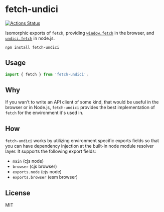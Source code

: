# fetch-undici
[![Actions Status](https://github.com/bcomnes/fetch-undici/workflows/tests/badge.svg)](https://github.com/bcomnes/fetch-undici/actions)

Isomorphic exports of `fetch`, providing [`window.fetch`][br] in the browser, and [`undici.fetch`][ud] in node.js.

```
npm install fetch-undici
```

## Usage


``` js
import { fetch } from 'fetch-undici';
```

## Why

If you wan't to write an API client of some kind, that would be useful in the browser or in Node.js, `fetch-undici` provides the best implementation of `fetch` for the environment it's used in.

## How

`fetch-undici` works by utilizing environment specific exports fields so that you can have dependency injection at the built-in node module resolver layer.
It supports the following export fields:

- `main` (cjs node)
- `browser` (cjs browser)
- `exports.node` (cjs node)
- `exports.browser` (esm browser)

## License

MIT

[br]: https://developer.mozilla.org/en-US/docs/Web/API/Fetch_API
[ud]: https://github.com/nodejs/undici
